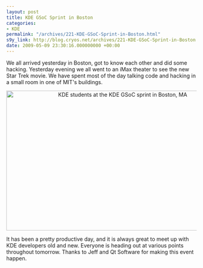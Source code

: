 ```yaml
---
layout: post
title: KDE GSoC Sprint in Boston
categories:
- KDE
permalink: "/archives/221-KDE-GSoC-Sprint-in-Boston.html"
s9y_link: http://blog.cryos.net/archives/221-KDE-GSoC-Sprint-in-Boston.html
date: 2009-05-09 23:30:16.000000000 +00:00
---
```

<span><p>We all arrived yesterday in Boston, got to know each other and did some hacking. Yesterday evening we all went to an iMax theater to see the new Star Trek movie. We have spent most of the day talking code and hacking in a small room in one of MIT's buildings.</p>

<center><img src="http://blog.cryos.net/uploads/kde_gsoc_sprint.jpeg" width="600" height="370" alt="KDE students at the KDE GSoC sprint in Boston, MA" /></center>

<p>It has been a pretty productive day, and it is always great to meet up with KDE developers old and new. Everyone is heading out at various points throughout tomorrow. Thanks to Jeff and Qt Software for making this event happen.</p></span>

